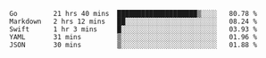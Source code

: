 <!--START_SECTION:waka-->
```text
Go         21 hrs 40 mins  ████████████████████▒░░░░   80.78 % 
Markdown   2 hrs 12 mins   ██░░░░░░░░░░░░░░░░░░░░░░░   08.24 % 
Swift      1 hr 3 mins     █░░░░░░░░░░░░░░░░░░░░░░░░   03.93 % 
YAML       31 mins         ▒░░░░░░░░░░░░░░░░░░░░░░░░   01.96 % 
JSON       30 mins         ▒░░░░░░░░░░░░░░░░░░░░░░░░   01.88 % 
```
<!--END_SECTION:waka-->
